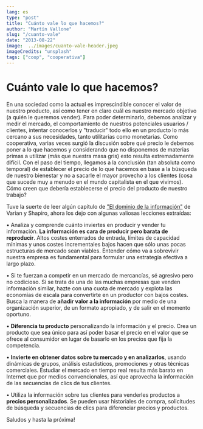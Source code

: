 ```yaml
---
lang: es
type: "post"
title: "Cuánto vale lo que hacemos?"
author: "Martín Vallone"
slug: "/cuanto-vale"
date: "2013-08-22"
image:  ../images/cuanto-vale-header.jpeg
imageCredits: "unsplash"
tags: ["coop", "cooperativa"]
---
```


# Cuánto vale lo que hacemos?

En una sociedad como la actual es imprescindible conocer el valor de nuestro producto, así como tener en claro cuál es nuestro mercado objetivo (a quién le queremos vender). Para poder determinarlo, debemos analizar y medir el mercado, el comportamiento de nuestros potenciales usuarios / clientes, intentar conocerlos y "traducir" todo ello en un producto lo más cercano a sus necesidades, tanto utilitarias como monetarias. Como cooperativa, varias veces surgió la discusión sobre qué precio le debemos poner a lo que hacemos y considerando que no disponemos de materias primas a utilizar (más que nuestra masa gris) esto resulta extremadamente difícil. Con el paso del tiempo, llegamos a la conclusión (tan absoluta como temporal) de establecer el precio de lo que hacemos en base a la búsqueda de nuestro bienestar y no a sacarle el mayor provecho a los clientes (cosa que sucede muy a menudo en el mundo capitalista en el que vivimos).
Cómo creen que debería establecerse el precio del producto de nuestro trabajo?

Tuve la suerte de leer algún capítulo de ["El dominio de la información"](http://books.google.com.ar/books?id=H7hZUf17PXMC&lpg=PA49&ots=0EQu0IZcJr&dq=Analiza%20y%20comprende%20cu%C3%A1nto%20inviertes%20en%20producir%20y%20vender%20tu%20informaci%C3%B3n.%20La%20informaci%C3%B3n%20es%20cara%20de%20producir%20pero%20barata%20de%20reproducir&hl=es&pg=PA49#v=onepage&q=Analiza%20y%20comprende%20cu%C3%A1nto%20inviertes%20en%20producir%20y%20vender%20tu%20informaci%C3%B3n.%20La%20informaci%C3%B3n%20es%20cara%20de%20producir%20pero%20barata%20de%20reproducir&f=false) de Varian y Shapiro, ahora los dejo con algunas valiosas lecciones extraídas:

• Analiza y comprende cuánto inviertes en producir y vender tu información. **La información es cara de producir pero barata de reproducir**. Altos costes enterrados de entrada, límites de capacidad mínimas y unos costes incrementales bajos hacen que sólo unas pocas estructuras de mercado sean viables. Entender cómo va a sobrevivir nuestra empresa es fundamental para formular una estrategia efectiva a largo plazo.

• Si te fuerzan a competir en un mercado de mercancías, sé agresivo pero no codicioso. Si se trata de una de las muchas empresas que venden información similar, hazte con una cuota de mercado y explota las economías de escala para convertirte en un productor con bajos costes. Busca la manera de **añadir valor a la información** por medio de una organización superior, de un formato apropiado, y de salir en el momento oportuno.

• **Diferencia tu producto** personalizando la información y el precio. Crea un producto que sea único para así poder basar el precio en el valor que se ofrece al consumidor en lugar de basarlo en los precios que fija la competencia.

• **Invierte en obtener datos sobre tu mercado y en analizarlos**, usando dinámicas de grupos, análisis estadísticos, promociones y otras técnicas comerciales. Estudiar el mercado en tiempo real resulta más barato en Internet que por medios convencionales, así que aprovecha la información de las secuencias de clics de tus clientes.

• Utiliza la información sobre tus clientes para venderles productos a **precios personalizados**. Se pueden usar historiales de compra, solicitudes de búsqueda y secuencias de clics para diferenciar precios y productos.

Saludos y hasta la próxima!